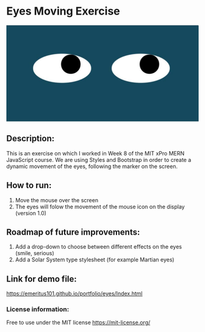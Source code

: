 # Eyes Moving Exercise

![name-of-you-image](https://github.com/emeritus101/emeritus101.github.io/blob/main/portfolio/eyes/eyes.JPG)

## Description: 
This is an exercise on which I worked in Week 8 of the MIT xPro MERN JavaScript course. 
We are using Styles and Bootstrap in order to create a dynamic movement of the eyes, following the marker on the screen.

## How to run:
1. Move the mouse over the screen
2. The eyes will folow the movement of the mouse icon on the display (version 1.0)

## Roadmap of future improvements:
1. Add a drop-down to choose between different effects on the eyes (smile, serious)
2. Add a Solar System type stylesheet (for example Martian eyes)

## Link for demo file: 
https://emeritus101.github.io/portfolio/eyes/Index.html

### License information: 
Free to use under the MIT license https://mit-license.org/
